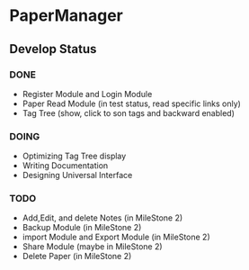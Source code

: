 # PaperManager

## Develop Status

### DONE
- Register Module and Login Module
- Paper Read Module (in test status, read specific links only)
- Tag Tree (show, click to son tags and backward enabled)

### DOING
- Optimizing Tag Tree display
- Writing Documentation
- Designing Universal Interface

### TODO
- Add,Edit, and delete Notes (in MileStone 2)
- Backup Module (in MileStone 2)
- import Module and Export Module (in MileStone 2)
- Share Module (maybe in MileStone 2)
- Delete Paper (in MileStone 2)
